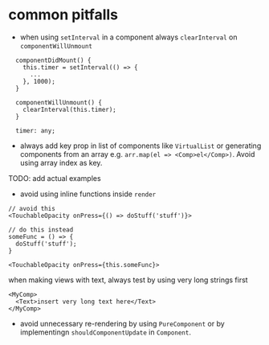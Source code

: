 # common pitfalls

- when using `setInterval` in a component
  always `clearInterval` on `componentWillUnmount`

```
  componentDidMount() {
    this.timer = setInterval(() => {
      ...
    }, 1000);
  }

  componentWillUnmount() {
    clearInterval(this.timer);
  }

  timer: any;
```

- always add key prop in list of components like `VirtualList` or generating components from an array e.g. `arr.map(el => <Comp>el</Comp>)`. Avoid using array index as key.

TODO: add actual examples

- avoid using inline functions inside `render`

```
// avoid this
<TouchableOpacity onPress={() => doStuff('stuff')}>
```

```
// do this instead
someFunc = () => {
  doStuff('stuff');
}

<TouchableOpacity onPress={this.someFunc}>
```

when making views with text, always test by using very long strings first

```
<MyComp>
  <Text>insert very long text here</Text>
</MyComp>
```

- avoid unnecessary re-rendering by using `PureComponent` or by implementingn `shouldComponentUpdate` in `Component`.
